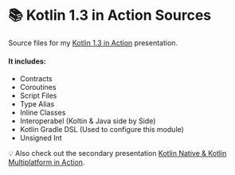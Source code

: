 # 📚 Kotlin 1.3 in Action Sources

Source files for my [Kotlin 1.3 in Action](https://slides.com/tobsefritz/kotlin-in-action/) presentation.

#### It includes:
 * Contracts
 * Coroutines
 * Script Files
 * Type Alias
 * Inline Classes
 * Interoperabel
   (Koltin & Java side by Side)
 * Kotlin Gradle DSL
   (Used to configure this module)
 * Unsigned Int
 
 💡 Also check out the secondary presentation [Kotlin Native & Kotlin Multiplatform in Action](https://slides.com/tobsefritz/kotlin-native-multiplatform/).  